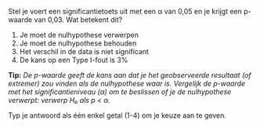 Stel je voert een significantietoets uit met een α van 0,05 en je krijgt een p-waarde van 0,03. Wat betekent dit?

1. Je moet de nulhypothese verwerpen
2. Je moet de nulhypothese behouden
3. Het verschil in de data is niet significant
4. De kans op een Type I-fout is 3%

**Tip:** *De p-waarde geeft de kans aan dat je het geobserveerde resultaat (of extremer) zou vinden als de nulhypothese waar is. Vergelijk de p-waarde met het significantieniveau (α) om te beslissen of je de nulhypothese verwerpt: verwerp H₀ als p < α.*

Typ je antwoord als één enkel getal (1-4) om je keuze aan te geven.
